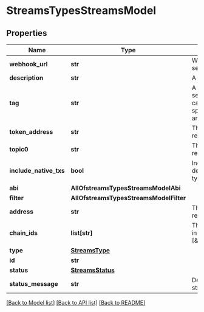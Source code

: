 # StreamsTypesStreamsModel

## Properties
Name | Type | Description | Notes
------------ | ------------- | ------------- | -------------
**webhook_url** | **str** | Webhook URL where moralis will send the POST request. | 
**description** | **str** | A description for this stream | 
**tag** | **str** | A user-provided tag that will be send along the webhook, the user can use this tag to identify the specific stream if multiple streams are present | 
**token_address** | **str** | The token address of the contract, required if the type : log | [optional] 
**topic0** | **str** | The topic0 of the event in hex, required if the type : log | [optional] 
**include_native_txs** | **bool** | Include or not native transactions defaults to false (only applied when type:contract) | [optional] 
**abi** | **AllOfstreamsTypesStreamsModelAbi** |  | [optional] 
**filter** | **AllOfstreamsTypesStreamsModelFilter** |  | [optional] 
**address** | **str** | The wallet address of the user, required if the type : tx | [optional] 
**chain_ids** | **list[str]** | The ids of the chains for this stream in hex Ex: [\&quot;0x1\&quot;,\&quot;0x38\&quot;] | 
**type** | [**StreamsType**](StreamsType.md) |  | 
**id** | **str** |  | [optional] 
**status** | [**StreamsStatus**](StreamsStatus.md) |  | [optional] 
**status_message** | **str** | Description of current status of stream. | [optional] 

[[Back to Model list]](../README.md#documentation-for-models) [[Back to API list]](../README.md#documentation-for-api-endpoints) [[Back to README]](../README.md)


